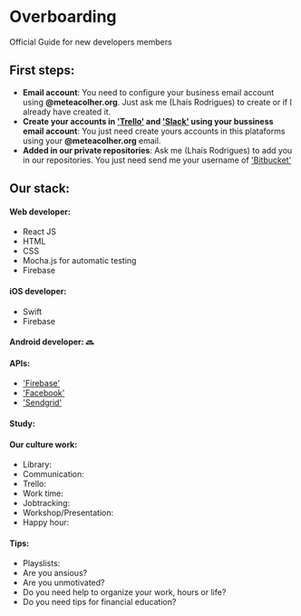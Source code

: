 # Overboarding
Official Guide for new developers members

## First steps:
* **Email account**:
  You need to configure your business email account using **@meteacolher.org**. Just ask me (Lhaís Rodrigues) to create or if I already have created it. 
* **Create your accounts in ['Trello'](https://trello.com/) and ['Slack'](https://slack.com/) using your bussiness email account**:
  You just need create yours accounts in this plataforms using your **@meteacolher.org** email.
* **Added in our private repositories**:
  Ask me (Lhaís Rodrigues) to add you in our repositories. You just need send me your username of ['Bitbucket'](https://bitbucket.org/)

## Our stack:

#### Web developer:
* React JS
* HTML
* CSS
* Mocha.js for automatic testing
* Firebase
  
#### iOS developer:
* Swift
* Firebase

#### Android developer: :soon:

#### APIs:
* ['Firebase'](https://firebase.google.com/docs/)
* ['Facebook'](https://developers.facebook.com/)
* ['Sendgrid'](https://sendgrid.com/docs/index.html)

#### Study:

#### Our culture work:
* Library:
* Communication:
* Trello:
* Work time:
* Jobtracking:
* Workshop/Presentation:
* Happy hour:


#### Tips:
* Playslists:
* Are you ansious?
* Are you unmotivated? 
* Do you need help to organize your work, hours or life?
* Do you need tips for financial education?